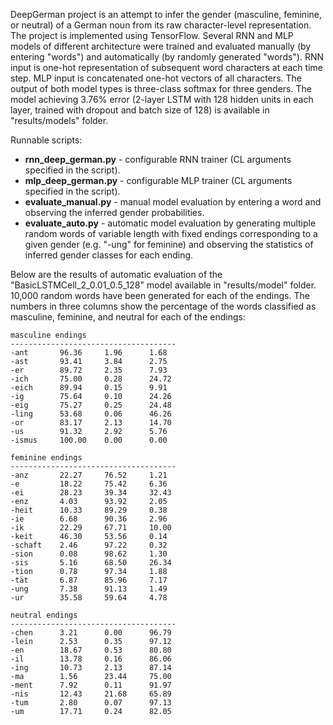 DeepGerman project is an attempt to infer the gender (masculine, feminine, or neutral) of a German noun from its raw character-level representation. The project is implemented using TensorFlow. Several RNN and MLP models of different architecture were trained and evaluated manually (by entering "words") and automatically (by randomly generated "words"). RNN input is one-hot representation of subsequent word characters at each time step. MLP input is concatenated one-hot vectors of all characters. The output of both model types is three-class softmax for three genders. The model achieving 3.76% error  (2-layer LSTM with 128 hidden units in each layer, trained with dropout and batch size of 128) is available in "results/models" folder.

Runnable scripts:
* **rnn_deep_german.py** - configurable RNN trainer (CL arguments specified in the script).
* **mlp_deep_german.py** - configurable MLP trainer (CL arguments specified in the script).
* **evaluate_manual.py** - manual model evaluation by entering a word and observing the inferred gender probabilities.
* **evaluate_auto.py** - automatic model evaluation by generating multiple random words of variable length with fixed endings corresponding to a given gender (e.g. "-ung" for feminine) and observing the statistics of inferred gender classes for each ending.

Below are the results of automatic evaluation of the "BasicLSTMCell_2_0.01_0.5_128" model available in "results/model" folder. 10,000 random words have been generated for each of the endings. The numbers in three columns show the percentage of the words classified as masculine, feminine, and neutral for each of the endings:

~~~~
masculine endings
-------------------------------------
-ant       96.36     1.96      1.68      
-ast       93.41     3.84      2.75      
-er        89.72     2.35      7.93      
-ich       75.00     0.28      24.72     
-eich      89.94     0.15      9.91      
-ig        75.64     0.10      24.26     
-eig       75.27     0.25      24.48     
-ling      53.68     0.06      46.26     
-or        83.17     2.13      14.70     
-us        91.32     2.92      5.76      
-ismus     100.00    0.00      0.00      

feminine endings
-------------------------------------
-anz       22.27     76.52     1.21      
-e         18.22     75.42     6.36      
-ei        28.23     39.34     32.43     
-enz       4.03      93.92     2.05      
-heit      10.33     89.29     0.38      
-ie        6.68      90.36     2.96      
-ik        22.29     67.71     10.00     
-keit      46.30     53.56     0.14      
-schaft    2.46      97.22     0.32      
-sion      0.08      98.62     1.30      
-sis       5.16      68.50     26.34     
-tion      0.78      97.34     1.88      
-tät       6.87      85.96     7.17      
-ung       7.38      91.13     1.49      
-ur        35.58     59.64     4.78      

neutral endings
-------------------------------------
-chen      3.21      0.00      96.79     
-lein      2.53      0.35      97.12     
-en        18.67     0.53      80.80     
-il        13.78     0.16      86.06     
-ing       10.73     2.13      87.14     
-ma        1.56      23.44     75.00     
-ment      7.92      0.11      91.97     
-nis       12.43     21.68     65.89     
-tum       2.80      0.07      97.13     
-um        17.71     0.24      82.05     
~~~~
